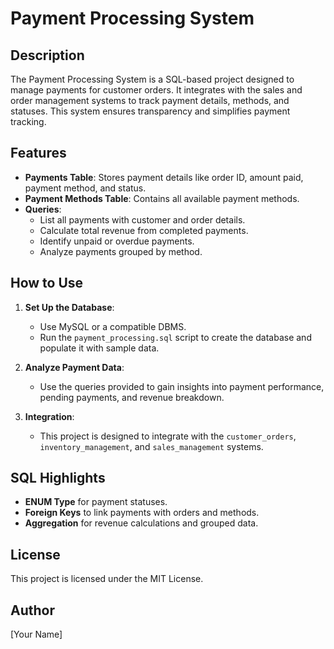 # Payment Processing System

## Description
The Payment Processing System is a SQL-based project designed to manage payments for customer orders. It integrates with the sales and order management systems to track payment details, methods, and statuses. This system ensures transparency and simplifies payment tracking.

## Features
- **Payments Table**: Stores payment details like order ID, amount paid, payment method, and status.
- **Payment Methods Table**: Contains all available payment methods.
- **Queries**:
  - List all payments with customer and order details.
  - Calculate total revenue from completed payments.
  - Identify unpaid or overdue payments.
  - Analyze payments grouped by method.

## How to Use
1. **Set Up the Database**:
   - Use MySQL or a compatible DBMS.
   - Run the `payment_processing.sql` script to create the database and populate it with sample data.

2. **Analyze Payment Data**:
   - Use the queries provided to gain insights into payment performance, pending payments, and revenue breakdown.

3. **Integration**:
   - This project is designed to integrate with the `customer_orders`, `inventory_management`, and `sales_management` systems.

## SQL Highlights
- **ENUM Type** for payment statuses.
- **Foreign Keys** to link payments with orders and methods.
- **Aggregation** for revenue calculations and grouped data.

## License
This project is licensed under the MIT License.

## Author
[Your Name]
